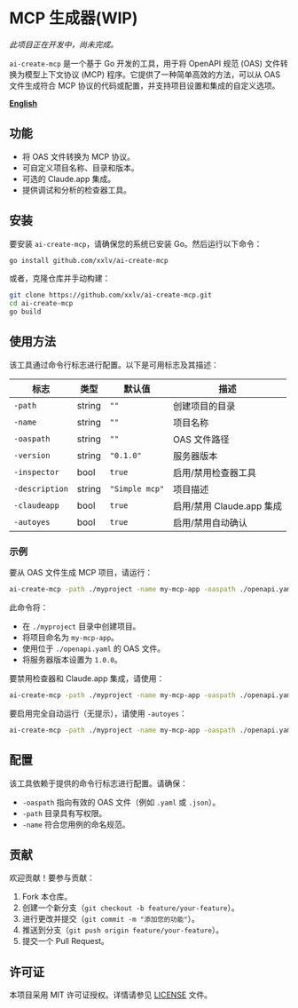 # MCP 生成器(WIP)

_此项目正在开发中，尚未完成。_

`ai-create-mcp` 是一个基于 Go 开发的工具，用于将 OpenAPI 规范 (OAS) 文件转换为模型上下文协议 (MCP) 程序。它提供了一种简单高效的方法，可以从 OAS 文件生成符合 MCP 协议的代码或配置，并支持项目设置和集成的自定义选项。

**[English](README.md)**

## 功能

- 将 OAS 文件转换为 MCP 协议。
- 可自定义项目名称、目录和版本。
- 可选的 Claude.app 集成。
- 提供调试和分析的检查器工具。

## 安装

要安装 `ai-create-mcp`，请确保您的系统已安装 Go。然后运行以下命令：

```bash
go install github.com/xxlv/ai-create-mcp
```

或者，克隆仓库并手动构建：

```bash
git clone https://github.com/xxlv/ai-create-mcp.git
cd ai-create-mcp
go build
```

## 使用方法

该工具通过命令行标志进行配置。以下是可用标志及其描述：

| 标志           | 类型   | 默认值         | 描述                      |
| -------------- | ------ | -------------- | ------------------------- |
| `-path`        | string | `""`           | 创建项目的目录            |
| `-name`        | string | `""`           | 项目名称                  |
| `-oaspath`     | string | `""`           | OAS 文件路径              |
| `-version`     | string | `"0.1.0"`      | 服务器版本                |
| `-inspector`   | bool   | `true`         | 启用/禁用检查器工具       |
| `-description` | string | `"Simple mcp"` | 项目描述                  |
| `-claudeapp`   | bool   | `true`         | 启用/禁用 Claude.app 集成 |
| `-autoyes`     | bool   | `true`         | 启用/禁用自动确认         |

### 示例

要从 OAS 文件生成 MCP 项目，请运行：

```bash
ai-create-mcp -path ./myproject -name my-mcp-app -oaspath ./openapi.yaml -version 1.0.0
```

此命令将：

- 在 `./myproject` 目录中创建项目。
- 将项目命名为 `my-mcp-app`。
- 使用位于 `./openapi.yaml` 的 OAS 文件。
- 将服务器版本设置为 `1.0.0`。

要禁用检查器和 Claude.app 集成，请使用：

```bash
ai-create-mcp -path ./myproject -name my-mcp-app -oaspath ./openapi.yaml -inspector=false -claudeapp=false
```

要启用完全自动运行（无提示），请使用 `-autoyes`：

```bash
ai-create-mcp -path ./myproject -name my-mcp-app -oaspath ./openapi.yaml -autoyes
```

## 配置

该工具依赖于提供的命令行标志进行配置。请确保：

- `-oaspath` 指向有效的 OAS 文件（例如 `.yaml` 或 `.json`）。
- `-path` 目录具有写权限。
- `-name` 符合您用例的命名规范。

## 贡献

欢迎贡献！要参与贡献：

1. Fork 本仓库。
2. 创建一个新分支（`git checkout -b feature/your-feature`）。
3. 进行更改并提交（`git commit -m "添加您的功能"`）。
4. 推送到分支（`git push origin feature/your-feature`）。
5. 提交一个 Pull Request。

## 许可证

本项目采用 MIT 许可证授权。详情请参见 [LICENSE](LICENSE) 文件。
